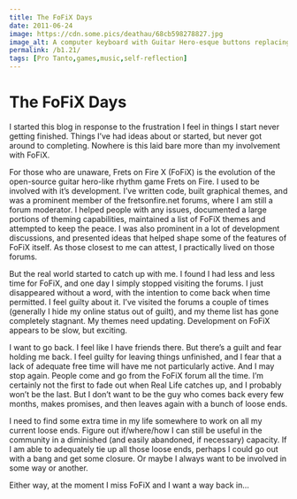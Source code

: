 ```yaml
---
title: The FoFiX Days
date: 2011-06-24
image: https://cdn.some.pics/deathau/68cb598278827.jpg
image_alt: A computer keyboard with Guitar Hero-esque buttons replacing F1-F5, and a whammy bar below the print screen key
permalink: /b1.21/
tags: [Pro Tanto,games,music,self-reflection]
---
```


# The FoFiX Days

I started this blog in response to the frustration I feel in things I start never getting finished. Things I’ve had ideas about or started, but never got around to completing. Nowhere is this laid bare more than my involvement with FoFiX.

For those who are unaware, Frets on Fire X (FoFiX) is the evolution of the open-source guitar hero-like rhythm game Frets on Fire. I used to be involved with it’s development. I’ve written code, built graphical themes, and was a prominent member of the fretsonfire.net forums, where I am still a forum moderator. I helped people with any issues, documented a large portions of theming capabilities, maintained a list of FoFiX themes and attempted to keep the peace. I was also prominent in a lot of development discussions, and presented ideas that helped shape some of the features of FoFiX itself. As those closest to me can attest, I practically lived on those forums.

But the real world started to catch up with me. I found I had less and less time for FoFiX, and one day I simply stopped visiting the forums. I just disappeared without a word, with the intention to come back when time permitted. I feel guilty about it. I’ve visited the forums a couple of times (generally I hide my online status out of guilt), and my theme list has gone completely stagnant. My themes need updating. Development on FoFiX appears to be slow, but exciting.

I want to go back. I feel like I have friends there. But there’s a guilt and fear holding me back. I feel guilty for leaving things unfinished, and I fear that a lack of adequate free time will have me not particularly active. And I may stop again. People come and go from the FoFiX forum all the time. I’m certainly not the first to fade out when Real Life catches up, and I probably won’t be the last. But I don’t want to be the guy who comes back every few months, makes promises, and then leaves again with a bunch of loose ends.

I need to find some extra time in my life somewhere to work on all my current loose ends. Figure out if/where/how I can still be useful in the community in a diminished (and easily abandoned, if necessary) capacity. If I am able to adequately tie up all those loose ends, perhaps I could go out with a bang and get some closure. Or maybe I always want to be involved in some way or another.

Either way, at the moment I miss FoFiX and I want a way back in…
